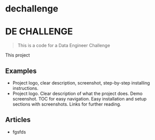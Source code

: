 # dechallenge
# DE CHALLENGE
> This is a code for a Data Engineer Challenge

This project

## Examples

- Project logo, clear description, screenshot, step-by-step installing instructions.
- Project logo. Clear description of what the project does. Demo screenshot. TOC for easy navigation. Easy installation and setup sections with screenshots. Links for further reading.



## Articles

- fgsfds

